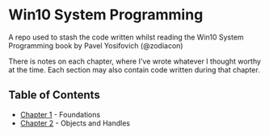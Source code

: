 # Win10 System Programming

A repo used to stash the code written whilst reading the Win10 System Programming book by Pavel Yosifovich (@zodiacon)

There is notes on each chapter, where I've wrote whatever I thought worthy at the time. Each section may also contain code written during that chapter.

## Table of Contents

- [Chapter 1](Chapter-1/) - Foundations
- [Chapter 2](Chapter-2/) - Objects and Handles
